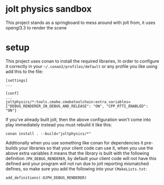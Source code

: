 # jolt physics sandbox
This project stands as a springboard to mess around with jolt from, it uses opengl3.3 to render the scene

# setup
This project uses conan to install the required libraries, In order to configure it correctly in your `~/.conan2/profiles/default` or any profile you like using add this to the file:

```
[settings]
...

[conf]
...
joltphysics/*:tools.cmake.cmaketoolchain:extra_variables={"DEBUG_RENDERER_IN_DEBUG_AND_RELEASE": "ON", "CPP_RTTI_ENABLED": "ON"}
```

If you've already built jolt, then the above configuration won't come into play immediately instead you must rebuild it like this:
```
conan install . --build="joltphysics/*"
```

Additionally when you use something like conan for dependencies it pre-builds your libraries so that your client code can use it, when you use the above extra variables it means that the library is built with the following definition `JPH_DEBUG_RENDERER`, by default your client code will not have this defined and your program will not run due to jolt reporting mismatched defines, so make sure you add the following into your `CMakeLists.txt`:
```
add_definitions(-DJPH_DEBUG_RENDERER)
```
